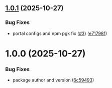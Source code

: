 ## [1.0.1](https://github.com/advcomm/tenant_replication_postgres/compare/v1.0.0...v1.0.1) (2025-10-27)


### Bug Fixes

* portal configs and npm pgk fix ([#3](https://github.com/advcomm/tenant_replication_postgres/issues/3)) ([e717981](https://github.com/advcomm/tenant_replication_postgres/commit/e7179811ae52d1f36b622fc4a0894c4572df480f))

# 1.0.0 (2025-10-27)


### Bug Fixes

* package author and version ([6c59493](https://github.com/advcomm/tenant_replication_postgres/commit/6c59493cb87127db3653189951cc11cb8f137bf6))
